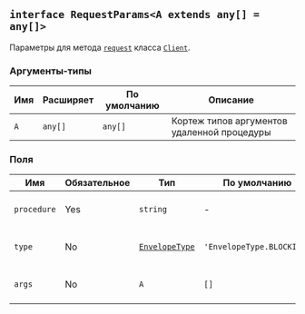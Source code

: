 ## `interface RequestParams<A extends any[] = any[]>`

Параметры для метода [`request`](#/api/electron-rpc-client/client/request) класса [`Client`](#/api/electron-rpc-client/client).

### Аргументы-типы

| Имя | Расширяет | По умолчанию | Описание                                    |
| --- | --------- | ------------ | ------------------------------------------- |
| `A` | `any[]`   | `any[]`      | Кортеж типов аргументов удаленной процедуры |

### Поля

| Имя         | Обязательное | Тип                                                      | По умолчанию              | Описание                      |
| ----------- | ------------ | -------------------------------------------------------- | ------------------------- | ----------------------------- |
| `procedure` | Yes          | `string`                                                 | -                         | Имя удаленной процедуры       |
| `type`      | No           | [`EnvelopeType`](#/api/electron-rpc-types/envelope-type) | `'EnvelopeType.BLOCKING'` | Тип конверта запроса          |
| `args`      | No           | `A`                                                      | `[]`                      | Аргументы удаленной процедуры |
